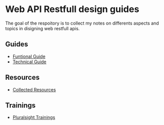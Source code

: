 # Web API Restfull design guides
The goal of the respoitory is to collect my notes on differents aspects and topics in disigning web restfull apis.

## Guides
- [Funtional Guide](./Functional-Design-Guide.md)
- [Technical Guide](./Technical-Design-Guide.md)

## Resources
- [Collected Resources](./Resources.md)

## Trainings 
- [Pluralsight Trainings](./Pluralsight-Trainings.md) 
